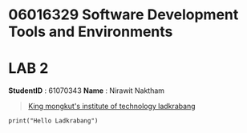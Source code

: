 # 06016329 Software Development Tools and Environments

# LAB 2

**StudentID** : 61070343
**Name** : Nirawit Naktham

> [King mongkut's institute of technology ladkrabang](https://www.kmitl.ac.th/)

```
print("Hello Ladkrabang")
```
